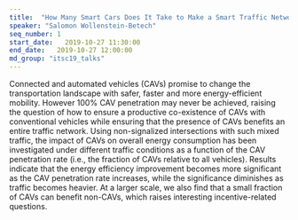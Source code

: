 ```yaml
---
title:  "How Many Smart Cars Does It Take to Make a Smart Traffic Network?"
speaker: "Salomon Wollenstein-Betech"
seq_number: 1
start_date:   2019-10-27 11:30:00
end_date:   2019-10-27 12:00:00
md_group: "itsc19_talks"
---
```


Connected and automated vehicles (CAVs) promise to change the transportation landscape with safer, faster and more energy-efficient mobility. However 100% CAV penetration may never be achieved, raising the question of how to ensure a productive co-existence of CAVs with conventional vehicles while ensuring that the presence of CAVs benefits an entire traffic network. Using non-signalized intersections with such mixed traffic, the impact of CAVs on overall energy consumption has been investigated under different traffic conditions as a function of the CAV penetration rate (i.e., the fraction of CAVs relative to all vehicles). Results indicate that the energy efficiency improvement becomes more significant as the CAV penetration rate increases, while the significance diminishes as traffic becomes heavier. At a larger scale, we also find that a small fraction of CAVs can benefit non-CAVs, which raises interesting incentive-related questions.
